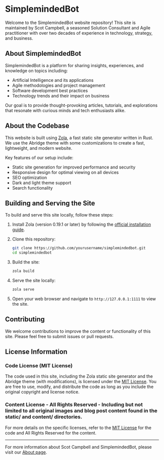 # SimplemindedBot

Welcome to the SimplemindedBot website repository! This site is maintained by Scot Campbell, a seasoned Solution Consultant and Agile practitioner with over two decades of experience in technology, strategy, and business.

## About SimplemindedBot

SimplemindedBot is a platform for sharing insights, experiences, and knowledge on topics including:

- Artificial Intelligence and its applications
- Agile methodologies and project management
- Software development best practices
- Technology trends and their impact on business

Our goal is to provide thought-provoking articles, tutorials, and explorations that resonate with curious minds and tech enthusiasts alike.

## About the Codebase

This website is built using [Zola](https://www.getzola.org/), a fast static site generator written in Rust. We use the Abridge theme with some customizations to create a fast, lightweight, and modern website.

Key features of our setup include:

- Static site generation for improved performance and security
- Responsive design for optimal viewing on all devices
- SEO optimization
- Dark and light theme support
- Search functionality

## Building and Serving the Site

To build and serve this site locally, follow these steps:

1. Install Zola (version 0.19.1 or later) by following the [official installation guide](https://www.getzola.org/documentation/getting-started/installation/).

2. Clone this repository:

    ```bash
    git clone https://github.com/yourusername/simplemindedbot.git
    cd simplemindedbot
    ```

3. Build the site:

    ```bash
    zola build
    ```

4. Serve the site locally:

    ```bash
    zola serve
    ```

5. Open your web browser and navigate to `http://127.0.0.1:1111` to view the site.

## Contributing

We welcome contributions to improve the content or functionality of this site. Please feel free to submit issues or pull requests.

## License Information

### Code License (MIT License)

The code used in this site, including the Zola static site generator and the Abridge theme (with modifications), is licensed under the [MIT License](LICENSE). You are free to use, modify, and distribute the code as long as you include the original copyright and license notice.

### Content License - All Rights Reserved - Including but not limited to all original images and blog post content found in the static/ and content/ directories.

For more details on the specific licenses, refer to the [MIT License](LICENSE) for the code and All Rights Reserved for the content.

---

For more information about Scot Campbell and SimplemindedBot, please visit our [About page](https://simplemindedbot.bot/about).
